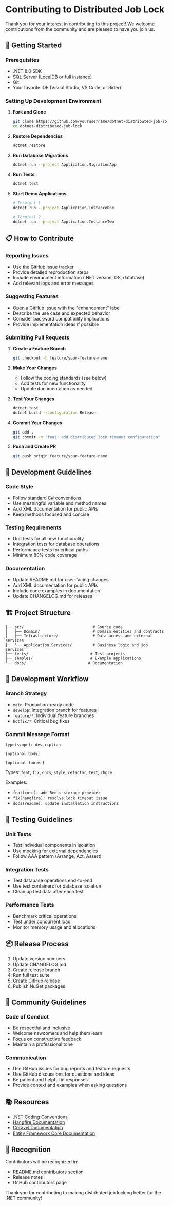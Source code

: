 # Contributing to Distributed Job Lock

Thank you for your interest in contributing to this project! We welcome contributions from the community and are pleased to have you join us.

## 🚀 Getting Started

### Prerequisites
- .NET 8.0 SDK
- SQL Server (LocalDB or full instance)
- Git
- Your favorite IDE (Visual Studio, VS Code, or Rider)

### Setting Up Development Environment

1. **Fork and Clone**
   ```bash
   git clone https://github.com/yourusername/dotnet-distributed-job-lock.git
   cd dotnet-distributed-job-lock
   ```

2. **Restore Dependencies**
   ```bash
   dotnet restore
   ```

3. **Run Database Migrations**
   ```bash
   dotnet run --project Application.MigrationApp
   ```

4. **Run Tests**
   ```bash
   dotnet test
   ```

5. **Start Demo Applications**
   ```bash
   # Terminal 1
   dotnet run --project Application.InstanceOne
   
   # Terminal 2
   dotnet run --project Application.InstanceTwo
   ```

## 📋 How to Contribute

### Reporting Issues
- Use the GitHub issue tracker
- Provide detailed reproduction steps
- Include environment information (.NET version, OS, database)
- Add relevant logs and error messages

### Suggesting Features
- Open a GitHub issue with the "enhancement" label
- Describe the use case and expected behavior
- Consider backward compatibility implications
- Provide implementation ideas if possible

### Submitting Pull Requests

1. **Create a Feature Branch**
   ```bash
   git checkout -b feature/your-feature-name
   ```

2. **Make Your Changes**
   - Follow the coding standards (see below)
   - Add tests for new functionality
   - Update documentation as needed

3. **Test Your Changes**
   ```bash
   dotnet test
   dotnet build --configuration Release
   ```

4. **Commit Your Changes**
   ```bash
   git add .
   git commit -m "feat: add distributed lock timeout configuration"
   ```

5. **Push and Create PR**
   ```bash
   git push origin feature/your-feature-name
   ```

## 🎯 Development Guidelines

### Code Style
- Follow standard C# conventions
- Use meaningful variable and method names
- Add XML documentation for public APIs
- Keep methods focused and concise

### Testing Requirements
- Unit tests for all new functionality
- Integration tests for database operations
- Performance tests for critical paths
- Minimum 80% code coverage

### Documentation
- Update README.md for user-facing changes
- Add XML documentation for public APIs
- Include code examples in documentation
- Update CHANGELOG.md for releases

## 🏗️ Project Structure

```
├── src/                              # Source code
│   ├── Domain/                       # Domain entities and contracts
│   ├── Infrastructure/               # Data access and external services
│   └── Application.Services/         # Business logic and job services
├── tests/                           # Test projects
├── samples/                         # Example applications
└── docs/                           # Documentation
```

## 🔄 Development Workflow

### Branch Strategy
- `main`: Production-ready code
- `develop`: Integration branch for features
- `feature/*`: Individual feature branches
- `hotfix/*`: Critical bug fixes

### Commit Message Format
```
type(scope): description

[optional body]

[optional footer]
```

Types: `feat`, `fix`, `docs`, `style`, `refactor`, `test`, `chore`

Examples:
- `feat(core): add Redis storage provider`
- `fix(hangfire): resolve lock timeout issue`
- `docs(readme): update installation instructions`

## 🧪 Testing Guidelines

### Unit Tests
- Test individual components in isolation
- Use mocking for external dependencies
- Follow AAA pattern (Arrange, Act, Assert)

### Integration Tests
- Test database operations end-to-end
- Use test containers for database isolation
- Clean up test data after each test

### Performance Tests
- Benchmark critical operations
- Test under concurrent load
- Monitor memory usage and allocations

## 📦 Release Process

1. Update version numbers
2. Update CHANGELOG.md
3. Create release branch
4. Run full test suite
5. Create GitHub release
6. Publish NuGet packages

## 🤝 Community Guidelines

### Code of Conduct
- Be respectful and inclusive
- Welcome newcomers and help them learn
- Focus on constructive feedback
- Maintain a professional tone

### Communication
- Use GitHub issues for bug reports and feature requests
- Use GitHub discussions for questions and ideas
- Be patient and helpful in responses
- Provide context and examples when asking questions

## 📚 Resources

- [.NET Coding Conventions](https://docs.microsoft.com/en-us/dotnet/csharp/fundamentals/coding-style/coding-conventions)
- [Hangfire Documentation](https://docs.hangfire.io/)
- [Coravel Documentation](https://docs.coravel.net/)
- [Entity Framework Core Documentation](https://docs.microsoft.com/en-us/ef/core/)

## 🙏 Recognition

Contributors will be recognized in:
- README.md contributors section
- Release notes
- GitHub contributors page

Thank you for contributing to making distributed job locking better for the .NET community!
